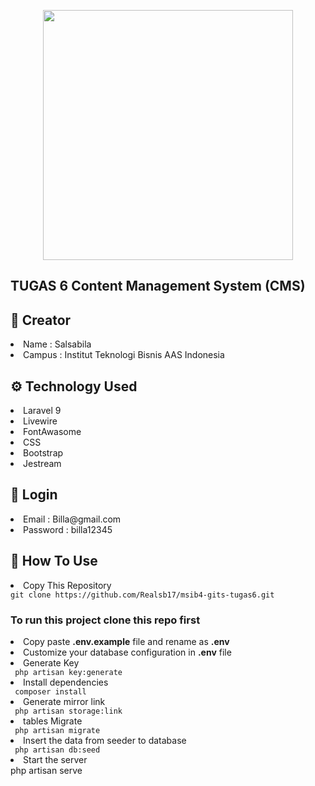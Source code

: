 <p align="center"><a href="https://laravel.com" target="_blank"><img src="https://raw.githubusercontent.com/laravel/art/master/logo-lockup/5%20SVG/2%20CMYK/1%20Full%20Color/laravel-logolockup-cmyk-red.svg" width="400"></a></p>

## TUGAS 6 Content Management System (CMS)

## 👩 Creator

<li>Name    : Salsabila</li>
<li>Campus  : Institut Teknologi Bisnis AAS Indonesia</li>

## ⚙ Technology Used
<li> Laravel 9 </li>
<li> Livewire </li>
<li> FontAwasome </li>
<li> CSS </li>
<li> Bootstrap </li>
<li> Jestream </li>

## 🔐 Login
<li> Email  : Billa@gmail.com </li>
<li> Password : billa12345 </li>

## 📖 How To Use
<li> Copy This Repository </li>
<code>git clone https://github.com/Realsb17/msib4-gits-tugas6.git</code>

### To run this project clone this repo first
<li> Copy paste <b>.env.example</b> file and rename as <b>.env</b> </li>
<li> Customize your database configuration in <b>.env</b> file </li>
<li>Generate Key</li>
<code> php artisan key:generate </code>
<li> Install dependencies </li>
<code> composer install </code>
<li> Generate mirror link </li>
<code> php artisan storage:link </code>
<li> tables Migrate </li>
<code> php artisan migrate </code>
<li> Insert the data from seeder to database </li>
<code> php artisan db:seed </code>
<li> Start the server </li
<code> php artisan serve </code>
